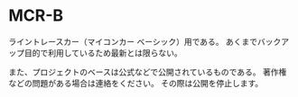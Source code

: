 # MCR-B

ライントレースカー（マイコンカー ベーシック）用である。
あくまでバックアップ目的で利用しているため最新とは限らない。

また、プロジェクトのベースは公式などで公開されているものである。
著作権などの問題がある場合は連絡をください。
その際は公開を停止します。